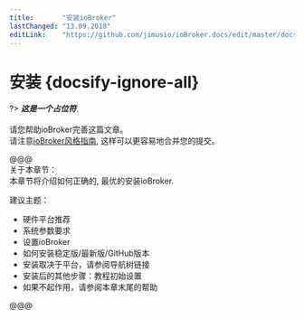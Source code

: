 ```yaml
---
title:       "安装ioBroker"
lastChanged: "13.09.2018"
editLink:    "https://github.com/jimusio/ioBroker.docs/edit/master/docs/install/README.md"
---
```


# 安装 {docsify-ignore-all}

?> ***这是一个占位符***.
   <br><br>
   请您帮助ioBroker完善这篇文章。  
   请注意[ioBroker风格指南](community/styleguidedoc), 
   这样可以更容易地合并您的提交。

@@@   
关于本章节：   
本章节将介绍如何正确的, 最优的安装ioBroker.

建议主题：   
* 硬件平台推荐
* 系统参数要求
* 设置ioBroker
* 如何安装稳定版/最新版/GitHub版本
* 安装取决于平台，请参阅导航树链接
* 安装后的其他步骤：教程初始设置
* 如果不起作用，请参阅本章末尾的帮助

@@@
